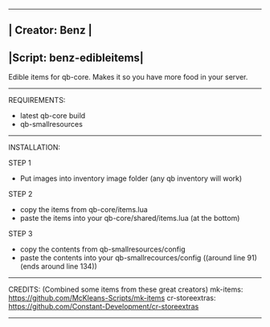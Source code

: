 ---------------------------
|  Creator: Benz  |
---------------------------
|Script: benz-edibleitems|
---------------------------
Edible items for qb-core. Makes it so you have more food in your server.

-------------------------------------------------------------------------------------------------------------------

REQUIREMENTS:

- latest qb-core build
- qb-smallresources

-------------------------------------------------------------------------------------------------------------------

INSTALLATION:

STEP 1
- Put images into inventory image folder (any qb inventory will work)

STEP 2
- copy the items from qb-core/items.lua
- paste the items into your qb-core/shared/items.lua (at the bottom)

STEP 3
- copy the contents from qb-smallresources/config
- paste the contents into your qb-smallrecources/config ((around line 91)(ends around line 134))

-------------------------------------------------------------------------------------------------------------------

CREDITS:
(Combined some items from these great creators)
mk-items:          https://github.com/McKleans-Scripts/mk-items
cr-storeextras:    https://github.com/Constant-Development/cr-storeextras

-------------------------------------------------------------------------------------------------------------------